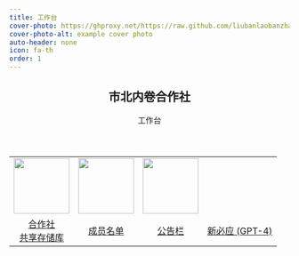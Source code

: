 ```yaml
---
title: 工作台
cover-photo: https://ghproxy.net/https://raw.github.com/liubanlaobanzhang/Test/master/assets/images/cover.png
cover-photo-alt: example cover photo
auto-header: none
icon: fa-th
order: 1
---
```

<header>
  <h2>市北内卷合作社</h2>
  <p>工作台</p>
</header>

<table>
  <tr>
    <td><div align='center'><a href="https://liubanlaobanzhang.github.io/Test/topqr.html"><img src="https://ghproxy.net/https://raw.github.com/liubanlaobanzhang/Test/master/assets/images/AppBlue.png" height="100px"></a></div></td>
    <td> <div align='center'><a href="https://liubanlaobanzhang.github.io/Test/user-list.html" ><img src="https://ghproxy.com/https://raw.github.com/liubanlaobanzhang/Test/master/assets/images/user.svg" height="100px"></a></div></td>
    <td><div align='center'><a href="https://liubanlaobanzhang.github.io/Test/notice.html" ><img href="https://liubanlaobanzhang.github.io/Test/notice.html" src="https://ghproxy.net/https://raw.github.com/liubanlaobanzhang/Test/master/assets/images/notice.svg" height="100px"></a></div></td>
    <td><div align='center'><a href="https://laobanzhang-bing.zeabur.app/web/" ><img href="https://ts1.cn.mm.bing.net/th/id/R-C.5a1a1abe745ba4727a8d2327d7776918?rik=5%2fnl%2feX5QGJ%2fjg&riu=http%3a%2f%2fpic.2265.com%2fupload%2f2017-3%2f2017331037557297.png&ehk=kivhtV%2baoT2pM5JxB%2fD%2fkvuey6HZM1evC7IpeZLN4rY%3d&risl=&pid=ImgRaw&r=0&sres=1&sresct=1" height="100px"></img></a></div></td>
  </tr>
  <tr>
    <td><div align='center'><a href="https://liubanlaobanzhang.github.io/Test/topqr.html">合作社<br>共享存储库</a></div></td>
    <td><div align='center'><a href="https://liubanlaobanzhang.github.io/Test/user-list.html">成员名单</a></div></td>
    <td><div align='center'><a href="https://liubanlaobanzhang.github.io/Test/notice.html">公告栏</a></div></td>
    <td><div align='center'><a href="https://laobanzhang-bing.zeabur.app/web/" >新必应 (GPT-4)</a></div></td>
  </tr>
</table>
